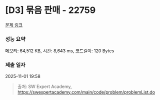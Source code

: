 # [D3] 묶음 판매 - 22759 

[문제 링크](https://swexpertacademy.com/main/code/problem/problemDetail.do?contestProbId=AZK3fpuaBJwDFAXk) 

### 성능 요약

메모리: 64,512 KB, 시간: 8,643 ms, 코드길이: 120 Bytes

### 제출 일자

2025-11-01 19:58



> 출처: SW Expert Academy, https://swexpertacademy.com/main/code/problem/problemList.do